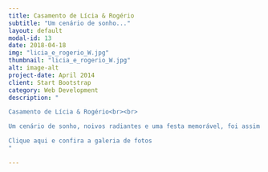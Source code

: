 ```yaml
---
title: Casamento de Lícia & Rogério
subtitle: "Um cenário de sonho..."
layout: default
modal-id: 13
date: 2018-04-18
img: "licia_e_rogerio_W.jpg"
thumbnail: "licia_e_rogerio_W.jpg"
alt: image-alt
project-date: April 2014
client: Start Bootstrap
category: Web Development
description: "

Casamento de Lícia & Rogério<br><br>

Um cenário de sonho, noivos radiantes e uma festa memorável, foi assim o Casamento de Licia E Rogerio Santos Dantas na Granja Canaã.<br><br>

Clique aqui e confira a galeria de fotos
"

---
```

